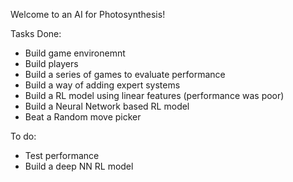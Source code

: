 Welcome to an AI for Photosynthesis!

Tasks Done:
* Build game environemnt
* Build players
* Build a series of games to evaluate performance
* Build a way of adding expert systems
* Build a RL model using linear features (performance was poor)
* Build a Neural Network based RL model
* Beat a Random move picker

To do:
* Test performance
* Build a deep NN RL model

